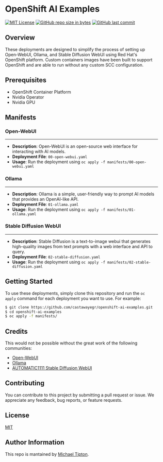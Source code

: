 # OpenShift AI Examples

[![MIT License](https://img.shields.io/badge/License-MIT-brightgreen.svg)](https://opensource.org/licenses/MIT)
[![GitHub repo size in bytes](https://img.shields.io/github/repo-size/CastawayEGR/openshift-ai-examples.svg?logoColor=brightgreen)](https://github.com/CastawayEGR/openshift-ai-examples)
[![GitHub last commit](https://img.shields.io/github/last-commit/CastawayEGR/openshift-ai-examples.svg?logoColor=brightgreen)](https://github.com/CastawayEGR/openshift-ai-examples)

## Overview
These deployments are designed to simplify the process of setting up Open-WebUI, Ollama, and Stable Diffusion WebUI using Red Hat's OpenShift platform. Custom containers images have been built to support OpenShift and are able to run without any custom SCC configuration.

## Prerequisites

* OpenShift Container Platform
* Nvidia Operator
* Nvidia GPU

## Manifests

### Open-WebUI
-----------------

* **Description**: Open-WebUI is an open-source web interface for interacting with AI models.
* **Deployment File**: `00-open-webui.yaml`
* **Usage**: Run the deployment using `oc apply -f manifests/00-open-webui.yaml`

### Ollama
------------

* **Description**: Ollama is a simple, user-friendly way to prompt AI models that provides an OpenAI-like API.
* **Deployment File**: `01-ollama.yaml`
* **Usage**: Run the deployment using `oc apply -f manifests/01-ollama.yaml`

### Stable Diffusion WebUI
---------------------

* **Description**: Stable Diffusion is a text-to-image webui that generates high-quality images from text prompts with a web interface and API to query.
* **Deployment File**: `02-stable-diffusion.yaml`
* **Usage**: Run the deployment using `oc apply -f manifests/02-stable-diffusion.yaml`

## Getting Started
To use these deployments, simply clone this repository and run the `oc apply` command for each deployment you want to use. For example:

```bash
$ git clone https://github.com/castawayegr/openshift-ai-examples.git
$ cd openshift-ai-examples
$ oc apply -f manifests/
```

## Credits
This would not be possible without the great work of the following communities:

* [Open-WebUI](https://github.com/open-webui/open-webui)
* [Ollama](https://github.com/ollama/ollama)
* [AUTOMATIC1111 Stable Diffusion WebUI](https://github.com/AUTOMATIC1111/stable-diffusion-webui)

## Contributing
You can contribute to this project by submitting a pull request or issue. We appreciate any feedback, bug reports, or feature requests.

## License
[MIT](https://choosealicense.com/licenses/mit/)

## Author Information

This repo is mantained by [Michael Tipton](https://ibeta.org).
